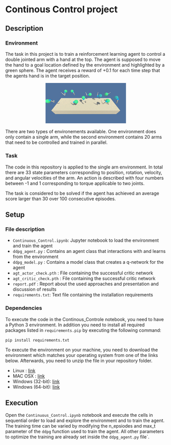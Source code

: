 # Continous Control project

## Description

### Environment
The task in this project is to train a reinforcement learning agent to control a double jointed arm with a hand at the top. The agent is supposed to move the hand to a goal location defined by the environment and highlighted by a green sphere. The agent receives a reward of +0.1 for each time step that the agents hand is in the target position.

<p align="center">
	<img src="content/reacher_env.gif" width=50% height=50%>
</p>

There are two types of environements available. One environment does only contain a single arm, while the second environment contains 20 arms that need to be controlled and trained in parallel.


### Task
The code in this repository is applied to the single arn environment. In total there are 33 state parameters corresponding to position, rotation, velocity, and angular velocities of the arm. An action is described with four numbers between -1 and 1 corresponding to torque applicable to two joints.

The task is considered to be solved if the agent has achieved an average score larger than 30 over 100 consecutive episodes.


## Setup

### File description
- `Continuous_Control.ipynb`: Jupyter notebook to load the environment and train the agent
- `ddpg_agent.py`    : Contains an agent class that interactions with and learns from the environment
- `ddpg_model.py`    : Contains a model class that creates a q-network for the agent
- `agt_actor_check.pth`    : File containing the successful critic network
- `agt_critic_check.pth`   : File containing the successful critic network
- `report.pdf`      : Report about the used approaches and presentation and discussion of results
- `requirements.txt`: Text file containing the installation requirements

### Dependencies
To execute the code in the Continous_Controle notebook, you need to have a Python 3 environment. In addition you need to install all required packages  listed in `requirements.pip` by executing the following command:
```
pip install requirements.txt
```

To execute the environment on your machine, you need to download the environment which matches your operating system from one of the links below. Afterwards, you need to unzip the file in your repository folder.

- Linux : [link](https://s3-us-west-1.amazonaws.com/udacity-drlnd/P2/Reacher/one_agent/Reacher_Linux.zip)
- MAC OSX : [link](https://s3-us-west-1.amazonaws.com/udacity-drlnd/P2/Reacher/one_agent/Reacher.app.zip)
- Windows (32-bit): [link](https://s3-us-west-1.amazonaws.com/udacity-drlnd/P2/Reacher/one_agent/Reacher_Windows_x86.zip)
- Windows (64-bit): [link](https://s3-us-west-1.amazonaws.com/udacity-drlnd/P2/Reacher/one_agent/Reacher_Windows_x86_64.zip)


## Execution

Open the `Continuous_Control.ipynb` notebook and execute the cells in sequential order to load and explore the environment and to train the agent. The training time can be varied by modifying the n_epsiodes and max_t parameter of the `ddpg` function used to train the agent. All other parameters to optimize the training are already set inside the `ddpg_agent.py` file`.
